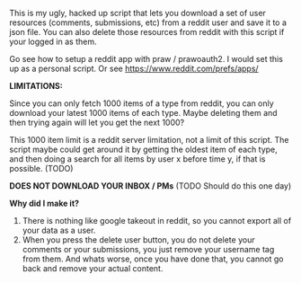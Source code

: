 This is my ugly, hacked up script that lets you download a set of user resources 
(comments, submissions, etc) from a reddit user and save it to a json file. You can also delete those resources from reddit with this script if your logged in as them.

Go see how to setup a reddit app with praw / prawoauth2.   I would set this up as a personal script.
Or see https://www.reddit.com/prefs/apps/

**LIMITATIONS:** 

Since you can only fetch 1000 items of a type from reddit, you can only download your latest
1000 items of each type.  Maybe deleting them and then trying again will let you get the next 1000?

This 1000 item limit is a reddit server limitation, not a limit of this script.  The script maybe could get around it by
getting the oldest item of each type, and then doing a search for all items by user x before time y, if
that is possible. (TODO)

**DOES NOT DOWNLOAD YOUR INBOX / PMs**  (TODO Should do this one day)

**Why did I make it?**

1. There is nothing like google takeout in reddit, so you cannot export all of your data as a user.
2. When you press the delete user button, you do not delete your comments or your submissions, you just remove your username tag from them.  And whats worse, once you have done that, you cannot go back and remove your actual content.